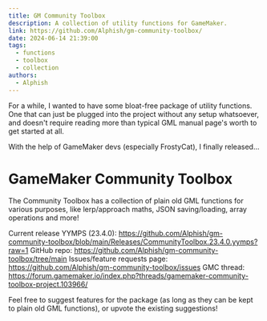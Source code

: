 ```yaml
---
title: GM Community Toolbox
description: A collection of utility functions for GameMaker.
link: https://github.com/Alphish/gm-community-toolbox/
date: 2024-06-14 21:39:00
tags:
  - functions
  - toolbox
  - collection
authors:
  - Alphish
---
```


For a while, I wanted to have some bloat-free package of utility functions. One that can just be plugged into the project without any setup whatsoever, and doesn't require reading more than typical GML manual page's worth to get started at all.

With the help of GameMaker devs (especially FrostyCat), I finally released...

# GameMaker Community Toolbox
The Community Toolbox has a collection of plain old GML functions for various purposes, like lerp/approach maths, JSON saving/loading, array operations and more!

Current release YYMPS (23.4.0): https://github.com/Alphish/gm-community-toolbox/blob/main/Releases/CommunityToolbox.23.4.0.yymps?raw=1
GitHub repo: https://github.com/Alphish/gm-community-toolbox/tree/main
Issues/feature requests page: https://github.com/Alphish/gm-community-toolbox/issues
GMC thread: https://forum.gamemaker.io/index.php?threads/gamemaker-community-toolbox-project.103966/

Feel free to suggest features for the package (as long as they can be kept to plain old GML functions), or upvote the existing suggestions!